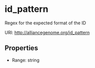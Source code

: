 # id_pattern

Regex for the expected format of the ID

URI: http://alliancegenome.org/id_pattern



<!-- no inheritance hierarchy -->


## Properties

 * Range: string



